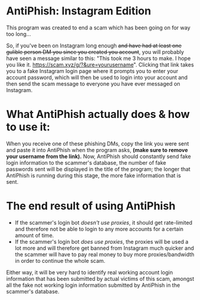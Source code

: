 # AntiPhish: Instagram Edition
This program was created to end a scam which has been going on for way too long...

So, if you've been on Instagram long enough ~~and have had at least one gulible person DM you since you created you account~~, you will probably have seen a message similar to this: "This took me 3 hours to make. I hope you like it. https://scam.xyz/g/?&ure=yourusername". Clicking that link takes you to a fake Instagram login page where it prompts you to enter your account password, which will then be used to login into your account and then send the scam message to everyone you have ever messaged on Instagram.


# What AntiPhish actually does & how to use it:

When you receive one of these phishing DMs, copy the link you were sent and paste it into AntiPhish when the program asks, **(make sure to remove your username from the link).** Now, AntiPhish should constantly send fake login information to the scammer's database, the number of fake passwords sent will be displayed in the title of the program; the longer that AntiPhish is running during this stage, the more fake information that is sent.

# The end result of using AntiPhish

- If the scammer's login bot *doesn't use proxies*, it should get rate-limited and therefore not be able to login to any more accounts for a certain amount of time.
- If the scammer's login bot *does use proxies*, the proxies will be used a lot more and will therefore get banned from Instagram much quicker and the scammer will have to pay real money to buy more proxies/bandwidth in order to continue the whole scam.

Either way, it will be very hard to identify real working account login information that has been submitted by actual victims of this scam, amongst all the fake not working login information submitted by AntiPhish in the scammer's database.
